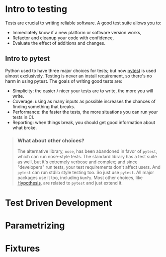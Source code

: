 # Intro to testing

Tests are crucial to writing reliable software. A good test suite allows you to:

- Immediately know if a new platform or software version works,
- Refactor and cleanup your code with confidence,
- Evaluate the effect of additions and changes.

## Intro to pytest

Python used to have three major choices for tests; but now [pytest][] is used almost exclusively. Testing is never an install requirement, so there's no harm in using pytest. The goals of writing good tests are:

- Simplicity: the easier / nicer your tests are to write, the more you will write.
- Coverage: using as many inputs as possible increases the chances of finding something that breaks.
- Performance: the faster the tests, the more situations you can run your tests in CI.
- Reporting: when things break, you should get good information about what broke.

> ### What about other choices?
>
> The alternative library, `nose`, has been abandoned in favor of `pytest`, which can run nose-style tests. The standard library has a test suite as well, but it's extremely verbose and complex; and since "developers" run tests, your test requirements don't affect users. And `pytest` can run stdlib style testing too. So just use `pytest`. All major packages use it too, including `NumPy`. Most other choices, like [Hypothesis][], are related to `pytest` and just extend it.

# Test Driven Development

# Parametrizing

# Fixtures

[hypothesis]: https://hypothesis.readthedocs.io
[pytest]: https://docs.pytest.org
[pytest-mock]: https://pypi.org/project/pytest-mock/
[unittest.mock]: https://docs.python.org/3/library/unittest.mock.html
